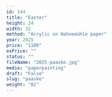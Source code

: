 ```yaml
---
id: 144
title: "Easter"
height: 24
width: 32
method: "Acrylic on Hahnemühle paper"
year: 2025
price: "1100"
exPrice: ""
status: ""
fileName: "2025-paaske.jpg"
medie: "paperpainting"
draft: "False"
slug: "paaske"
weight: "82"
---
```

